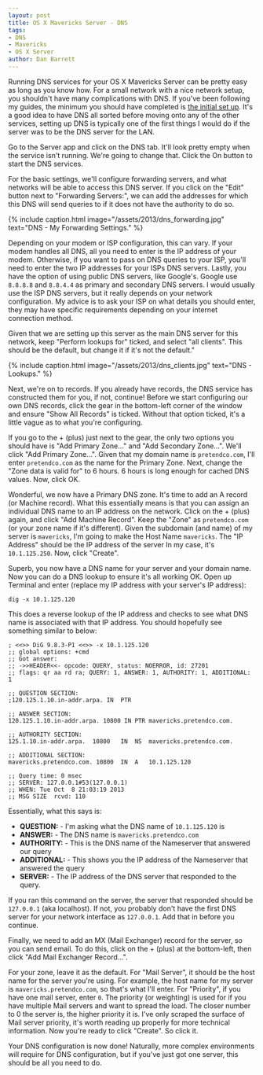 ```yaml
---
layout: post
title: OS X Mavericks Server - DNS
tags:
- DNS
- Mavericks
- OS X Server
author: Dan Barrett
---
```


Running DNS services for your OS X Mavericks Server can be pretty easy as long as you know how.  For a small network with a nice network setup, you shouldn't have many complications with DNS.  If you've been following my guides, the minimum you should have completed is [the initial set up](http://yesdevnull.net/2013/10/os-x-mavericks-server-setting-up-the-basics/).  It's a good idea to have DNS all sorted before moving onto any of the other services, setting up DNS is typically one of the first things I would do if the server was to be the DNS server for the LAN.

Go to the Server app and click on the DNS tab.  It'll look pretty empty when the service isn't running.  We're going to change that.  Click the On button to start the DNS services.

For the basic settings, we'll configure forwarding servers, and what networks will be able to access this DNS server.  If you click on the "Edit" button next to "Forwarding Servers:", we can add the addresses for which this DNS will send queries to if it does not have the authority to do so.

{% include caption.html image="/assets/2013/dns_forwarding.jpg" text="DNS - My Forwarding Settings." %}

Depending on your modem or ISP configuration, this can vary.  If your modem handles all DNS, all you need to enter is the IP address of your modem.  Otherwise, if you want to pass on DNS queries to your ISP, you'll need to enter the two IP addresses for your ISPs DNS servers.  Lastly, you have the option of using public DNS servers, like Google's.  Google use `8.8.8.8` and `8.8.4.4` as primary and secondary DNS servers.  I would usually use the ISP DNS servers, but it really depends on your network configuration.  My advice is to ask your ISP on what details you should enter, they may have specific requirements depending on your internet connection method.

Given that we are setting up this server as the main DNS server for this network, keep "Perform lookups for" ticked, and select "all clients".  This should be the default, but change it if it's not the default."

{% include caption.html image="/assets/2013/dns_clients.jpg" text="DNS - Lookups." %}

Next, we're on to records.  If you already have records, the DNS service has constructed them for you, if not, continue!  Before we start configuring our own DNS records, click the gear in the bottom-left corner of the window and ensure "Show All Records" is ticked.  Without that option ticked, it's a little vague as to what you're configuring.

If you go to the + (plus) just next to the gear, the only two options you should have is "Add Primary Zone..." and "Add Secondary Zone...".  We'll click "Add Primary Zone...".  Given that my domain name is `pretendco.com`, I'll enter `pretendco.com` as the name for the Primary Zone.  Next, change the "Zone data is valid for" to 6 hours.  6 hours is long enough for cached DNS values.  Now, click OK.

<!-- images -->

Wonderful, we now have a Primary DNS zone.  It's time to add an A record (or Machine record).  What this essentially means is that you can assign an individual DNS name to an IP address on the network.  Click on the + (plus) again, and click "Add Machine Record".  Keep the "Zone" as `pretendco.com` (or your zone name if it's different).  Given the subdomain (and name) of my server is `mavericks`, I'm going to make the Host Name `mavericks`.  The "IP Address" should be the IP address of the server  In my case, it's `10.1.125.250`.  Now, click "Create".

<!-- images -->

Superb, you now have a DNS name for your server and your domain name.  Now you can do a DNS lookup to ensure it's all working OK.  Open up Terminal and enter (replace my IP address with your server's IP address):

```
dig -x 10.1.125.120
```

This does a reverse lookup of the IP address and checks to see what DNS name is associated with that IP address.  You should hopefully see something similar to below:

```
; <<>> DiG 9.8.3-P1 <<>> -x 10.1.125.120
;; global options: +cmd
;; Got answer:
;; ->>HEADER<<- opcode: QUERY, status: NOERROR, id: 27201
;; flags: qr aa rd ra; QUERY: 1, ANSWER: 1, AUTHORITY: 1, ADDITIONAL: 1

;; QUESTION SECTION:
;120.125.1.10.in-addr.arpa.	IN	PTR

;; ANSWER SECTION:
120.125.1.10.in-addr.arpa. 10800 IN	PTR	mavericks.pretendco.com.

;; AUTHORITY SECTION:
125.1.10.in-addr.arpa.	10800	IN	NS	mavericks.pretendco.com.

;; ADDITIONAL SECTION:
mavericks.pretendco.com. 10800	IN	A	10.1.125.120

;; Query time: 0 msec
;; SERVER: 127.0.0.1#53(127.0.0.1)
;; WHEN: Tue Oct  8 21:03:19 2013
;; MSG SIZE  rcvd: 110
```

Essentially, what this says is:

- **QUESTION:** - I'm asking what the DNS name of `10.1.125.120` is
- **ANSWER:** - The DNS name is `mavericks.pretendco.com`
- **AUTHORITY:** - This is the DNS name of the Nameserver that answered our query
- **ADDITIONAL:** - This shows you the IP address of the Nameserver that answered the query
- **SERVER:** - The IP address of the DNS server that responded to the query.

If you ran this command on the server, the server that responded should be `127.0.0.1` (aka localhost).  If not, you probably don't have the first DNS server for your network interface as `127.0.0.1`.  Add that in before you continue.

Finally, we need to add an MX (Mail Exchanger) record for the server, so you can send email.  To do this, click on the + (plus) at the bottom-left, then click "Add Mail Exchanger Record...".

<!-- images -->

For your zone, leave it as the default.  For "Mail Server", it should be the host name for the server you're using.  For example, the host name for my server is `mavericks.pretendco.com`, so that's what I'll enter.  For "Priority", if you have one mail server, enter `0`.  The priority (or weighting) is used for if you have multiple Mail servers and want to spread the load.  The closer number to 0 the server is, the higher priority it is.  I've only scraped the surface of Mail server priority, it's worth reading up properly for more technical information.  Now you're ready to click "Create".  So click it.

<!-- images -->

Your DNS configuration is now done!  Naturally, more complex environments will require for DNS configuration, but if you've just got one server, this should be all you need to do.